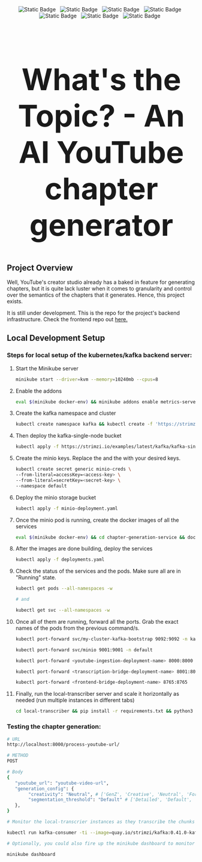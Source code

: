 <div align="center">
<span style="margin-top: 10px; width: 4rem; margin-right: 0.5rem;"><img alt="Static Badge" src="https://img.shields.io/badge/Python-3776AB?style=flat&logo=python&logoColor=%23ffffff&logoSize=auto"></span>
<span style="margin-top: 10px; width: 4rem; margin-right: 0.5rem;"><img alt="Static Badge" src="https://img.shields.io/badge/Kubernetes-f3f3f3?style=flat&logo=kubernetes&logoSize=auto"></span>
<span style="margin-top: 10px; width: 4rem; margin-right: 0.5rem;"><img alt="Static Badge" src="https://img.shields.io/badge/Minio-61DAFB?style=flat&logo=minio&logoColor=%23000000&logoSize=auto"></span>
<span style="margin-top: 10px; width: 4rem; margin-right: 0.5rem;"><img alt="Static Badge" src="https://img.shields.io/badge/Docker-2496ED?style=flat&logo=docker&logoColor=%23ffffff&logoSize=auto"></span>
<span style="margin-top: 10px; width: 4rem; margin-right: 0.5rem;"><img alt="Static Badge" src="https://img.shields.io/badge/Kafka-20BEFF?style=flat&logo=apachekafka&logoColor=%23fffff&logoSize=auto"></span>
<!-- <span style="margin-top: 10px; width: 4rem; margin-right: 0.5rem;"><img alt="Static Badge" src="https://img.shields.io/badge/PostgreSQL-4169E1?style=flat&logo=postgresql&logoColor=%23ffffff&logoSize=auto"></span> -->
<span style="margin-top: 10px; width: 4rem; margin-right: 0.5rem;"><img alt="Static Badge" src="https://img.shields.io/badge/Gemini-8E75B2?style=flat&logo=googlegemini&logoColor=%23ffffff&logoSize=auto"></span>
<span style="margin-top: 10px; width: 4rem; margin-right: 0.5rem;"><img alt="Static Badge" src="https://img.shields.io/badge/HuggingFace-040404?style=flat&logo=huggingface&logoColor=%23FFD21E&logoSize=auto"></span>
</br>
<div style="font-size: 2.5rem; margin-bottom: 1rem;"><strong><h1>What's the Topic? - An AI YouTube chapter generator</h1></strong></div>
</div>

## Project Overview

Well, YouTube's creator studio already has a baked in feature for generating chapters, but it is quite lack luster when it comes to granularity and control over the semantics of the chapters that it generates. Hence, this project exists.

It is still under development. This is the repo for the project's backend infrastructure. Check the frontend repo out [here.](https://github.com/rkhatta1/ChapterGenFrontend)

## Local Development Setup

### Steps for local setup of the kubernetes/kafka backend server:

1. Start the Minikube server

    ```bash
    minikube start --driver=kvm --memory=10240mb --cpus=8
    ```

2. Enable the addons

    ```bash
    eval $(minikube docker-env) && minikube addons enable metrics-server
    ```

3. Create the kafka namespace and cluster

    ```bash
    kubectl create namespace kafka && kubectl create -f 'https://strimzi.io/install/latest?namespace=kafka' -n kafka
    ```

4. Then deploy the kafka-single-node bucket

    ```bash
    kubectl apply -f https://strimzi.io/examples/latest/kafka/kafka-single-node.yaml -n kafka
    ```

5. Create the minio keys. Replace the <access-key> and the <secret-key> with your desired keys.

    ```bash
    kubectl create secret generic minio-creds \
    --from-literal=accessKey=<access-key> \
    --from-literal=secretKey=<secret-key> \
    --namespace default
    ```

6. Deploy the minio storage bucket

    ```bash
    kubectl apply -f minio-deployment.yaml
    ```

7. Once the minio pod is running, create the docker images of all the services

    ```bash
    eval $(minikube docker-env) && cd chapter-generation-service && docker build -t chapter-generation-service:v1 . && cd .. && cd ingestion-service && docker build -t youtube-ingestion-service:v1 . && cd .. && cd trans-bridge && docker build transcription-bridge-service:v1 . && cd .. && cd frontend-bridge && docker build frontend-bridge:v1 . && cd ..
    ```

8. After the images are done building, deploy the services

    ```bash
    kubectl apply -f deployments.yaml
    ```

9. Check the status of the services and the pods. Make sure all are in "Running" state.

    ```bash
    kubectl get pods --all-namespaces -w

    # and

    kubectl get svc --all-namespaces -w
    ```

10. Once all of them are running, forward all the ports. Grab the exact names of the pods from the previous command/s.

    ```bash
    kubectl port-forward svc/my-cluster-kafka-bootstrap 9092:9092 -n kafka
    
    kubectl port-forward svc/minio 9001:9001 -n default

    kubectl port-forward <youtube-ingestion-deployment-name> 8000:8000

    kubectl port-forward <transcription-bridge-deployment-name> 8001:8001

    kubectl port-forward <frontend-bridge-deployment-name> 8765:8765
    ```

11. Finally, run the local-transcriber server and scale it horizontally as needed (run multiple instances in different tabs)

    ```bash
    cd local-transcriber && pip install -r requirements.txt && python3 app.py && cd ..
    ```

### Testing the chapter generation:

```bash
# URL
http://localhost:8000/process-youtube-url/

# METHOD
POST

# Body
{
   "youtube_url": "youtube-video-url",
   "generation_config": {
        "creativity": "Neutral", # ['GenZ', 'Creative', 'Neutral', 'Formal', 'Corporate']
        "segmentation_threshold": "Default" # ['Detailed', 'Default', 'Abstract'];
   },
}

# Monitor the local-transcrier instances as they transcribe the chunks and store them in the transcription-results topic. In a new terminal tab, run this command to monitor the daat inside chapter-results topic:

kubectl run kafka-consumer -ti --image=quay.io/strimzi/kafka:0.41.0-kafka-3.7.0 --rm=true --restart=Never -n kafka -- bin/kafka-console-consumer.sh --bootstrap-server my-cluster-kafka-bootstrap.kafka.svc.cluster.local:9092 --topic chapter-results --from-beginning

# Optionally, you could also fire up the minikube dashboard to monitor the pods, services, topics etc.

minikube dashboard
```

